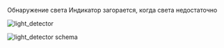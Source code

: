 Обнаружение света
Индикатор загорается, когда света недостаточно

![light_detector](https://github.com/sevibogdanov/arduino/assets/130535023/0e63cff3-6992-454d-a62d-57d14f235fa0)

![light_detector schema](https://github.com/sevibogdanov/arduino/assets/130535023/507f8438-6c3d-43e3-bac2-30178df58edf)
